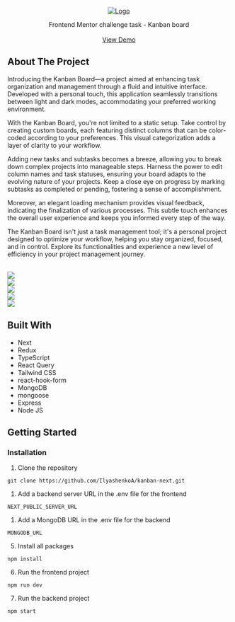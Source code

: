 <p align="center">
  <a href="https://github.com/IlyashenkoA/kanban-frontend/">
    <img src="https://i.ibb.co/7QVMWf8/Group-15.png" alt="Logo" />
  </a>

  <p align="center">
    Frontend Mentor challenge task - Kanban board
    <br/>
    <br/>
    <a href="https://kanban-frontend-eta.vercel.app/">View Demo</a>
  </p>
</p>

## About The Project

Introducing the Kanban Board—a project aimed at enhancing task organization and management through a fluid and intuitive interface. Developed with a personal touch, this application seamlessly transitions between light and dark modes, accommodating your preferred working environment.

With the Kanban Board, you're not limited to a static setup. Take control by creating custom boards, each featuring distinct columns that can be color-coded according to your preferences. This visual categorization adds a layer of clarity to your workflow.

Adding new tasks and subtasks becomes a breeze, allowing you to break down complex projects into manageable steps. Harness the power to edit column names and task statuses, ensuring your board adapts to the evolving nature of your projects. Keep a close eye on progress by marking subtasks as completed or pending, fostering a sense of accomplishment.

Moreover, an elegant loading mechanism provides visual feedback, indicating the finalization of various processes. This subtle touch enhances the overall user experience and keeps you informed every step of the way.

The Kanban Board isn't just a task management tool; it's a personal project designed to optimize your workflow, helping you stay organized, focused, and in control. Explore its functionalities and experience a new level of efficiency in your project management journey.

<br />

<img src="https://i.ibb.co/mDN0zzL/2023-05-08-095836.png" />

<br />

<img src="https://i.ibb.co/kK6YBpQ/2023-05-08-095857.png" />

<br />

<img src="https://i.ibb.co/NSKkpc5/2023-05-08-095927.png" />

<br />

<img src="https://i.ibb.co/mqjv17g/2023-05-08-095945.png" />

<br />

<img src="https://i.ibb.co/x7dMNz0/2023-05-08-100006.png" />

<br />

## Built With

* Next
* Redux
* TypeScript
* React Query
* Tailwind CSS
* react-hook-form
* MongoDB
* mongoose
* Express
* Node JS

## Getting Started

### Installation

1. Clone the repository

```
git clone https://github.com/IlyashenkoA/kanban-next.git
```

1. Add a backend server URL in the .env file for the frontend

```
NEXT_PUBLIC_SERVER_URL
```

1. Add a MongoDB URL in the .env file for the backend

```
MONGODB_URL
```

5. Install all packages

```
npm install
```

6. Run the frontend project

```
npm run dev
```

7. Run the backend project

```
npm start
```
